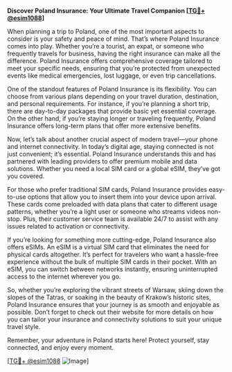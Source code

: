 **Discover Poland Insurance: Your Ultimate Travel Companion [[TG💪+ @esim1088](https://t.me/s/esim1088)]**

When planning a trip to Poland, one of the most important aspects to consider is your safety and peace of mind. That’s where Poland Insurance comes into play. Whether you’re a tourist, an expat, or someone who frequently travels for business, having the right insurance can make all the difference. Poland Insurance offers comprehensive coverage tailored to meet your specific needs, ensuring that you’re protected from unexpected events like medical emergencies, lost luggage, or even trip cancellations.

One of the standout features of Poland Insurance is its flexibility. You can choose from various plans depending on your travel duration, destination, and personal requirements. For instance, if you’re planning a short trip, there are day-to-day packages that provide basic yet essential coverage. On the other hand, if you’re staying longer or traveling frequently, Poland Insurance offers long-term plans that offer more extensive benefits.

Now, let’s talk about another crucial aspect of modern travel—your phone and internet connectivity. In today’s digital age, staying connected is not just convenient; it’s essential. Poland Insurance understands this and has partnered with leading providers to offer premium mobile and data solutions. Whether you need a local SIM card or a global eSIM, they’ve got you covered.

For those who prefer traditional SIM cards, Poland Insurance provides easy-to-use options that allow you to insert them into your device upon arrival. These cards come preloaded with data plans that cater to different usage patterns, whether you’re a light user or someone who streams videos non-stop. Plus, their customer service team is available 24/7 to assist with any issues related to activation or connectivity.

If you’re looking for something more cutting-edge, Poland Insurance also offers eSIMs. An eSIM is a virtual SIM card that eliminates the need for physical cards altogether. It’s perfect for travelers who want a hassle-free experience without the bulk of multiple SIM cards in their pocket. With an eSIM, you can switch between networks instantly, ensuring uninterrupted access to the internet wherever you go.

So, whether you’re exploring the vibrant streets of Warsaw, skiing down the slopes of the Tatras, or soaking in the beauty of Krakow’s historic sites, Poland Insurance ensures that your journey is as smooth and enjoyable as possible. Don’t forget to check out their website for more details on how you can tailor your insurance and connectivity solutions to suit your unique travel style.

Remember, your adventure in Poland starts here! Protect yourself, stay connected, and enjoy every moment. 

[[TG💪+ @esim1088](https://t.me/s/esim1088) ![Image](https://i.postimg.cc/Y0z9fWf4/image.png)]